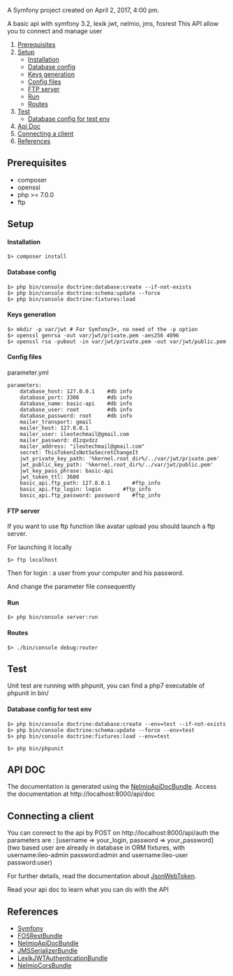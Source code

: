 A Symfony project created on April 2, 2017, 4:00 pm.

A basic api with symfony 3.2, lexik jwt, nelmio, jms, fosrest
This API allow you to connect and manage user


1. [Prerequisites](#prerequisites)
2. [Setup](#setup)
   * [Installation](#installation)
   * [Database config](#database-config)
   * [Keys generation](#keys-generation)
   * [Config files](#config-files)
   * [FTP server](#ftp-server)
   * [Run](#run)
   * [Routes](#routes)
3. [Test](#test)
   * [Database config for test env](#database-config-for-test-env)
4. [Api Doc](#api-doc)
5. [Connecting a client](#connecting-a-client)
6. [References](#references)

## Prerequisites

- composer
- openssl
- php >= 7.0.0
- ftp

## Setup

#### Installation
```
$> composer install
```

#### Database config
```
$> php bin/console doctrine:database:create --if-not-exists
$> php bin/console doctrine:schema:update --force
$> php bin/console doctrine:fixtures:load
```

#### Keys generation
```
$> mkdir -p var/jwt # For Symfony3+, no need of the -p option
$> openssl genrsa -out var/jwt/private.pem -aes256 4096
$> openssl rsa -pubout -in var/jwt/private.pem -out var/jwt/public.pem

```

#### Config files
parameter.yml
```
parameters:
    database_host: 127.0.0.1    #db info
    database_port: 3306         #db info
    database_name: basic-api    #db info
    database_user: root         #db info
    database_password: root     #db info
    mailer_transport: gmail
    mailer_host: 127.0.0.1
    mailer_user: ileotechmail@gmail.com
    mailer_password: d1zqvdzz
    mailer_address: "ileotechmail@gmail.com"
    secret: ThisTokenIsNotSoSecretChangeIt
    jwt_private_key_path: '%kernel.root_dir%/../var/jwt/private.pem'
    jwt_public_key_path: '%kernel.root_dir%/../var/jwt/public.pem'
    jwt_key_pass_phrase: basic-api
    jwt_token_ttl: 3600
    basic_api.ftp_path: 127.0.0.1       #ftp_info
    basic_api.ftp_login: login       #ftp_info
    basic_api.ftp_password: password    #ftp_info
```

#### FTP server

If you want to use ftp function like avatar upload you should launch a ftp server.

For launching it locally

`$> ftp localhost `

Then for login : a user from your computer and his password.

And change the parameter file consequently

#### Run

`$> php bin/console server:run`

#### Routes

`$> ./bin/console debug:router`

## Test

Unit test are running with phpunit, you can find a php7 executable of phpunit in bin/

#### Database config for test env
```
$> php bin/console doctrine:database:create --env=test --if-not-exists
$> php bin/console doctrine:schema:update --force --env=test
$> php bin/console doctrine:fixtures:load --env=test
```

`$> php bin/phpunit`

## API DOC

The documentation is generated using the [NelmioApiDocBundle](https://github.com/nelmio/NelmioApiDocBundle).
Access the documentation at http://localhost:8000/api/doc

## Connecting a client

You can connect to the api by POST on http://localhost:8000/api/auth the parameters are : [username => your_login, password => your_password]
(two based user are already in database in ORM fixtures, with username:ileo-admin password:admin and username:ileo-user password:user)

For further details, read the documentation about [JsonWebToken](https://jwt.io/introduction/).

Read your api doc to learn what you can do with the API

## References

* [Symfony](https://symfony.com/)
* [FOSRestBundle](http://symfony.com/doc/master/bundles/FOSRestBundle/index.html)
* [NelmioApiDocBundle](https://github.com/nelmio/NelmioApiDocBundle)
* [JMSSerializerBundle](http://jmsyst.com/bundles/JMSSerializerBundle)
* [LexikJWTAuthenticationBundle](https://github.com/lexik/LexikJWTAuthenticationBundle)
* [NelmioCorsBundle](https://github.com/nelmio/NelmioCorsBundle)
